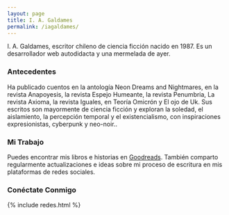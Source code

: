 ```yaml
---
layout: page
title: I. A. Galdames
permalink: /iagaldames/
---
```


I. A. Galdames, escritor chileno de ciencia ficción nacido en 1987. Es un desarrollador web autodidacta y una mermelada de ayer.


### Antecedentes

Ha publicado cuentos en la antología Neon Dreams and Nightmares, en la revista Anapoyesis, la revista Espejo Humeante, la revista Penumbria, La revista Axioma, la revista Iguales, en Teoría Omicrón y El ojo de Uk.
Sus escritos son mayormente de ciencia ficción y exploran la soledad, el aislamiento, la percepción temporal y el existencialismo, con inspiraciones expresionistas, cyberpunk y neo-noir..

### Mi Trabajo

Puedes encontrar mis libros e historias en [Goodreads](https://www.goodreads.com/author/show/16542460.I_A_Galdames). También comparto regularmente actualizaciones e ideas sobre mi proceso de escritura en mis plataformas de redes sociales.

### Conéctate Conmigo

{% include redes.html %}